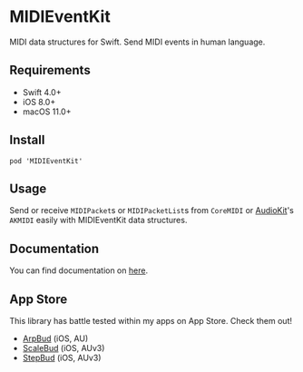 MIDIEventKit
===
MIDI data structures for Swift. Send MIDI events in human language.


Requirements
----
* Swift 4.0+
* iOS 8.0+
* macOS 11.0+

Install
----
```
pod 'MIDIEventKit'
```

Usage
----
Send or receive `MIDIPacket`s or `MIDIPacketList`s from `CoreMIDI` or [AudioKit](github.com/AudioKit/AudioKit)'s `AKMIDI` easily with MIDIEventKit data structures.

Documentation
----

You can find documentation on [here](http://cemolcay.github.io/MIDIEventKit).

App Store
----

This library has battle tested within my apps on App Store. Check them out!
* [ArpBud](https://itunes.apple.com/us/app/arpbud-midi-sequencer-more/id1349342326?mt=8) (iOS, AU)
* [ScaleBud](https://itunes.apple.com/us/app/scalebud-auv3-midi-keyboard/id1409125865?mt=8) (iOS, AUv3)
* [StepBud](https://itunes.apple.com/us/app/stepbud-auv3-midi-sequencer/id1453104408?mt=8) (iOS, AUv3)
